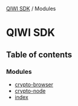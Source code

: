 [QIWI SDK](README.md) / Modules

# QIWI SDK

## Table of contents

### Modules

- [crypto-browser](modules/crypto_browser.md)
- [crypto-node](modules/crypto_node.md)
- [index](modules/index.md)

